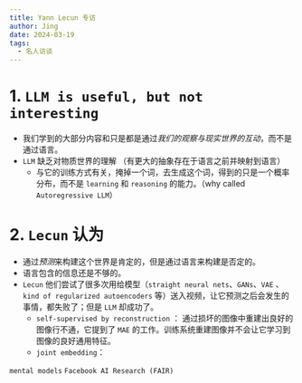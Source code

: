 ```yaml
---
title: Yann Lecun 专访
author: Jing
date: 2024-03-19
tags:
  - 名人访谈
---
```

# 1. `LLM is useful, but not interesting`
- 我们学到的大部分内容和只是都是通过*我们的观察与现实世界的互动*，而不是通过语言。
- `LLM` 缺乏对物质世界的理解 （有更大的抽象存在于语言之前并映射到语言）
	- 与它的训练方式有关，掩掉一个词，去生成这个词，得到的只是一个概率分布，而不是 `learning` 和 `reasoning` 的能力。（why called `Autoregressive LLM`）

# 2. `Lecun` 认为
- 通过*预测*来构建这个世界是肯定的，但是通过语言来构建是否定的。
- 语言包含的信息还是不够的。
- `Lecun` 他们尝试了很多次用给模型（`straight neural nets`、`GANs`、`VAE` 、`kind of regularized autoencoders` 等）送入视频，让它预测之后会发生的事情，都失败了；但是 `LLM` 却成功了。
	- `self-supervised by reconstruction` ： 通过损坏的图像中重建出良好的图像行不通，它提到了 ` MAE ` 的工作。训练系统重建图像并不会让它学习到图像的良好通用特征。
	- `joint embedding`：

`mental models`
`Facebook AI Research (FAIR)`
